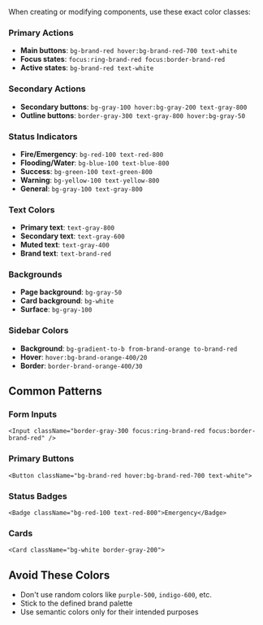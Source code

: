 When creating or modifying components, use these exact color classes:

### Primary Actions
- **Main buttons**: `bg-brand-red hover:bg-brand-red-700 text-white`
- **Focus states**: `focus:ring-brand-red focus:border-brand-red`
- **Active states**: `bg-brand-red text-white`

### Secondary Actions  
- **Secondary buttons**: `bg-gray-100 hover:bg-gray-200 text-gray-800`
- **Outline buttons**: `border-gray-300 text-gray-800 hover:bg-gray-50`

### Status Indicators
- **Fire/Emergency**: `bg-red-100 text-red-800`
- **Flooding/Water**: `bg-blue-100 text-blue-800`
- **Success**: `bg-green-100 text-green-800`
- **Warning**: `bg-yellow-100 text-yellow-800`
- **General**: `bg-gray-100 text-gray-800`

### Text Colors
- **Primary text**: `text-gray-800`
- **Secondary text**: `text-gray-600`
- **Muted text**: `text-gray-400`
- **Brand text**: `text-brand-red`

### Backgrounds
- **Page background**: `bg-gray-50`
- **Card background**: `bg-white`
- **Surface**: `bg-gray-100`

### Sidebar Colors
- **Background**: `bg-gradient-to-b from-brand-orange to-brand-red`
- **Hover**: `hover:bg-brand-orange-400/20`
- **Border**: `border-brand-orange-400/30`

## Common Patterns

### Form Inputs
```tsx
<Input className="border-gray-300 focus:ring-brand-red focus:border-brand-red" />
```

### Primary Buttons
```tsx
<Button className="bg-brand-red hover:bg-brand-red-700 text-white">
```

### Status Badges
```tsx
<Badge className="bg-red-100 text-red-800">Emergency</Badge>
```

### Cards
```tsx
<Card className="bg-white border-gray-200">
```

## Avoid These Colors
- Don't use random colors like `purple-500`, `indigo-600`, etc.
- Stick to the defined brand palette
- Use semantic colors only for their intended purposes

